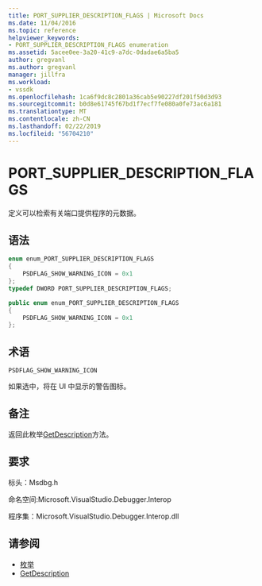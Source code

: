 ```yaml
---
title: PORT_SUPPLIER_DESCRIPTION_FLAGS | Microsoft Docs
ms.date: 11/04/2016
ms.topic: reference
helpviewer_keywords:
- PORT_SUPPLIER_DESCRIPTION_FLAGS enumeration
ms.assetid: 5acee0ee-3a20-41c9-a7dc-0dadae6a5ba5
author: gregvanl
ms.author: gregvanl
manager: jillfra
ms.workload:
- vssdk
ms.openlocfilehash: 1ca6f9dc8c2801a36cab5e90227df201f50d3d93
ms.sourcegitcommit: b0d8e61745f67bd1f7ecf7fe080a0fe73ac6a181
ms.translationtype: MT
ms.contentlocale: zh-CN
ms.lasthandoff: 02/22/2019
ms.locfileid: "56704210"
---
```

# <a name="portsupplierdescriptionflags"></a>PORT_SUPPLIER_DESCRIPTION_FLAGS

定义可以检索有关端口提供程序的元数据。

## <a name="syntax"></a>语法

```cpp
enum enum_PORT_SUPPLIER_DESCRIPTION_FLAGS
{
    PSDFLAG_SHOW_WARNING_ICON = 0x1
};
typedef DWORD PORT_SUPPLIER_DESCRIPTION_FLAGS;
```

```csharp
public enum enum_PORT_SUPPLIER_DESCRIPTION_FLAGS
{
    PSDFLAG_SHOW_WARNING_ICON = 0x1
};
```

## <a name="terms"></a>术语

`PSDFLAG_SHOW_WARNING_ICON`

如果选中，将在 UI 中显示的警告图标。

## <a name="remarks"></a>备注

返回此枚举[GetDescription](../../../extensibility/debugger/reference/idebugportsupplierdescription2-getdescription.md)方法。

## <a name="requirements"></a>要求

标头：Msdbg.h

命名空间:Microsoft.VisualStudio.Debugger.Interop

程序集：Microsoft.VisualStudio.Debugger.Interop.dll

## <a name="see-also"></a>请参阅

- [枚举](../../../extensibility/debugger/reference/enumerations-visual-studio-debugging.md)
- [GetDescription](../../../extensibility/debugger/reference/idebugportsupplierdescription2-getdescription.md)
